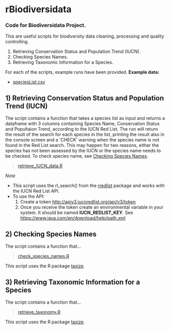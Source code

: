 # rBiodiversidata
### Code for Biodiversidata Project.

This are useful scripts for biodiversity data cleaning, processing and quality controlling.

1. Retrieving Conservation Status and Population Trend (IUCN).
2. Checking Species Names.
3. Retrieving Taxonomic Information for a Species.


For each of the scripts, example runs have been provided.
**Example data:**
- [speciesList.csv](speciesList.csv)


## 1) Retrieving Conservation Status and Population Trend (IUCN)

The script contains a function that takes a species list as input and returns a dataframe with 3 columns containing Species Name, Conservation Status and Popultaion Trend, according to the IUCN Red List. The run will return the result of the search for each species in the list, printing the result also in the console screen and a 'CHECK' warning when the species name is not found in the Red List search. This may happen for two reasons, either the species has not been assessed by the IUCN or the species name needs to be checked. To check species name, see [Checking Species Names](#checking-species-names).

> [retrieve_IUCN_data.R](retrieve_IUCN_data.R)

*Note*
- This script uses the rl_search() from the [rredlist](https://CRAN.R-project.org/package=rredlist) package and works with the IUCN Red List API.
- To use the API:
  1. Create a token http://apiv3.iucnredlist.org/api/v3/token
  2. Once you receive the token create an environmental variable in your system. It should be named **IUCN_REDLIST_KEY**. See https://www.java.com/en/download/help/path.xml 


## 2) Checking Species Names 

The script contains a function that...

> [check_species_names.R](check_species_names.R)

This script uses the R package [taxize](https://github.com/ropensci/taxize).


## 3) Retrieving Taxonomic Information for a Species

The script contains a function that...

> [retrieve_taxonomy.R](retrieve_taxonomy.R)

This script uses the R package [taxize](https://github.com/ropensci/taxize).


